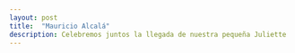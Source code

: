 ```yaml
---
layout: post
title:  "Mauricio Alcalá"
description: Celebremos juntos la llegada de nuestra pequeña Juliette 
---
```

